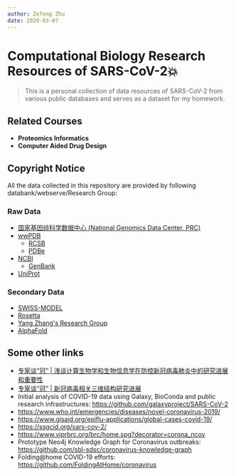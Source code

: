 ```yaml
---
author: Zefeng Zhu
date: 2020-03-07
---
```


# Computational Biology Research Resources of SARS-CoV-2💥

> This is a personal collection of data resources of SARS-CoV-2 from various public databases and serves as a dataset for my homework.

## Related Courses

* __Proteomics Informatics__
* __Computer Aided Drug Design__

## Copyright Notice

All the data collected in this repository are provided by following databank/webserve/Research Group:

### Raw Data

* [国家基因组科学数据中心 (National Genomics Data Center, PRC)](https://bigd.big.ac.cn/ncov/)
* [wwPDB](https://www.wwpdb.org/)
  * [RCSB](https://www.rcsb.org/)
  * [PDBe](https://pdbe.org/)
* [NCBI](https://www.ncbi.nlm.nih.gov/)
  * [GenBank](https://www.ncbi.nlm.nih.gov/genbank/)
* [UniProt](https://www.uniprot.org/)

### Secondary Data

* [SWISS-MODEL](https://swissmodel.expasy.org/repository/species/2697049)
* [Rosetta](https://www.ipd.uw.edu/2020/02/rosettas-role-in-fighting-coronavirus/)
* [Yang Zhang's Research Group](https://zhanglab.ccmb.med.umich.edu/C-I-TASSER/2019-nCov/)
* [AlphaFold](https://deepmind.com/research/open-source/computational-predictions-of-protein-structures-associated-with-COVID-19)

## Some other links

* [专家谈“冠” | 浅谈计算生物学和生物信息学在防控新冠病毒肺炎中的研究进展和重要性](https://mp.weixin.qq.com/s/a_QCyKt223OFLwyfnym_8A)
* [专家谈“冠” | 新冠病毒相关三维结构研究进展](https://mp.weixin.qq.com/s/XUwnEk97g3WJujTgsIPoJg)
* Initial analysis of COVID-19 data using Galaxy, BioConda and public research infrastructures: <https://github.com/galaxyproject/SARS-CoV-2>
* <https://www.who.int/emergencies/diseases/novel-coronavirus-2019/>
* <https://www.gisaid.org/epiflu-applications/global-cases-covid-19/>
* <https://ssgcid.org/sars-cov-2/>
* <https://www.viprbrc.org/brc/home.spg?decorator=corona_ncov>
* Prototype Neo4j Knowledge Graph for Coronavirus outbreaks: <https://github.com/sbl-sdsc/coronavirus-knowledge-graph>
* Folding@home COVID-19 efforts: <https://github.com/FoldingAtHome/coronavirus>